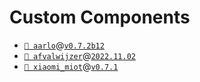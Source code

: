# Custom Components

- [`📁 aarlo`](https://github.com/twrecked/hass-aarlo)@[`v0.7.2b12`](https://github.com/twrecked/hass-aarlo/releases/tag/v0.7.2b12)
- [`📁 afvalwijzer`](https://github.com/xirixiz/homeassistant-afvalwijzer)@[`2022.11.02`](https://github.com/xirixiz/homeassistant-afvalwijzer/releases/tag/2022.11.02)
- [`📁 xiaomi_miot`](https://github.com/al-one/hass-xiaomi-miot)@[`v0.7.1`](https://github.com/al-one/hass-xiaomi-miot/releases/tag/v0.7.1)
